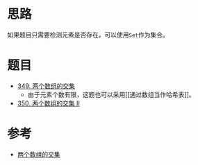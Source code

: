 
# 思路

如果题目只需要检测元素是否存在，可以使用`Set`作为集合。

# 题目

- [349. 两个数组的交集](https://leetcode.cn/problems/intersection-of-two-arrays/)
	- 由于元素个数有限，这题也可以采用[[通过数组当作哈希表]]。
- [350. 两个数组的交集 II](https://leetcode.cn/problems/intersection-of-two-arrays-ii/)

# 参考

- [两个数组的交集](https://programmercarl.com/0349.%E4%B8%A4%E4%B8%AA%E6%95%B0%E7%BB%84%E7%9A%84%E4%BA%A4%E9%9B%86.html#%E7%AE%97%E6%B3%95%E5%85%AC%E5%BC%80%E8%AF%BE)